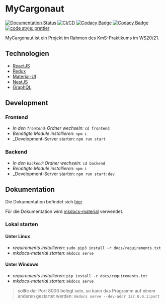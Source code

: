 # MyCargonaut

[![Documentation Status](https://readthedocs.org/projects/mycargonaut/badge/?version=latest)](https://mycargonaut.readthedocs.io/en/latest/?badge=latest)
[![CI/CD](https://github.com/KMS-WS20-T01/MyCargonaut/workflows/CI/CD/badge.svg)](https://github.com/KMS-WS20-T01/MyCargonaut/actions?query=workflow%3ACI%2FCD)
[![Codacy Badge](https://app.codacy.com/project/badge/Grade/160ba71e8bf2434cb7f11130290d2695)](https://www.codacy.com/gh/KMS-WS20-T01/MyCargonaut/dashboard?utm_source=github.com&utm_medium=referral&utm_content=KMS-WS20-T01/MyCargonaut&utm_campaign=Badge_Grade)
[![Codacy Badge](https://app.codacy.com/project/badge/Coverage/160ba71e8bf2434cb7f11130290d2695)](https://www.codacy.com/gh/KMS-WS20-T01/MyCargonaut/dashboard?utm_source=github.com&amp;utm_medium=referral&amp;utm_content=KMS-WS20-T01/MyCargonaut&amp;utm_campaign=Badge_Coverage)
[![code style: prettier](https://img.shields.io/badge/code_style-prettier-ff69b4.svg?style=flat)](https://github.com/prettier/prettier)

MyCargonaut ist ein Projekt im Rahmen des KmS-Praktikums im WS20/21.

## Technologien

-   [ReactJS](https://reactjs.org/)
-   [Redux](https://redux.js.org/)
-   [Material-UI](https://material-ui.com/)
-   [NestJS](https://nestjs.com/)
-   [GraphQL](https://graphql.org/)

## Development

### Frontend

-   _In den `frontend`-Ordner wechseln:_ `cd frontend`
-   _Benötigte Module installieren:_ `npm i`
-   _Development-Server starten: `npm run start`

### Backend

-   _In den `backend`-Ordner wechseln:_ `cd backend`
-   _Benötigte Module installieren:_ `npm i`
-   _Development-Server starten: `npm run start:dev`

## Dokumentation

Die Dokumentation befindet sich [hier](https://mycargonaut.readthedocs.io)

Für die Dokumentation wird [mkdocs-material](https://squidfunk.github.io/mkdocs-material/getting-started/) verwendet.

### Lokal starten

#### Unter Linux

-   _requirements installieren:_ `sudo pip3 install -r docs/requirements.txt`
-   _mkdocs-material starten:_ `mkdocs serve`

#### Unter Windows

-   _requirements installieren:_ `pip install -r docs/requirements.txt`
-   _mkdocs-material starten:_ `mkdocs serve`


> sollte der Port 8000 belegt sein, so kann das Pragramm auf einem anderen gestartet werden:
> `mkdocs serve --dev-addr 127.0.0.1:port`
